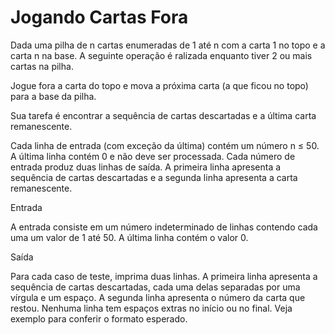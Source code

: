 # Jogando Cartas Fora

Dada uma pilha de n cartas enumeradas de 1 até n com a carta 1 no topo e a carta n na base.  A seguinte operação é ralizada enquanto tiver 2 ou mais cartas na pilha.

Jogue fora a carta do topo e mova a próxima carta (a que ficou no topo) para a base da pilha.

Sua tarefa é encontrar a sequência de cartas descartadas e a última carta remanescente.

Cada linha de entrada (com exceção da última) contém um número n ≤ 50. A última linha contém 0 e não deve ser processada. Cada número de entrada produz duas linhas de saída. A primeira linha apresenta a sequência de cartas descartadas e a segunda linha apresenta a carta remanescente.

Entrada

A entrada consiste em um número indeterminado de linhas contendo cada uma um valor de 1 até 50. A última linha contém o valor 0.

Saída

Para cada caso de teste, imprima duas linhas. A primeira linha apresenta a sequência de cartas descartadas, cada uma delas separadas por uma vírgula e um espaço. A segunda linha apresenta o número da carta que restou. Nenhuma linha tem espaços extras no início ou no final. Veja exemplo para conferir o formato esperado.
